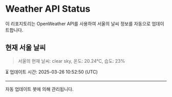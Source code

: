 
# Weather API Status

이 리포지토리는 OpenWeather API를 사용하여 서울의 날씨 정보를 자동으로 업데이트합니다.

## 현재 서울 날씨
> 서울의 현재 날씨: clear sky, 온도: 20.24°C, 습도: 23%

⏳ 업데이트 시간: 2025-03-26 10:52:50 (UTC)

---
자동 업데이트 봇에 의해 관리됩니다.
